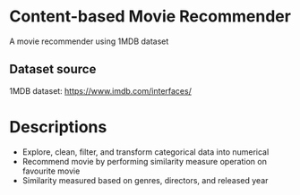 # Content-based Movie Recommender
A movie recommender using 1MDB dataset

## Dataset source
1MDB dataset: https://www.imdb.com/interfaces/

# Descriptions
- Explore, clean, filter, and transform categorical data into numerical
- Recommend movie by performing similarity measure operation on favourite movie
- Similarity measured based on genres, directors, and released year
